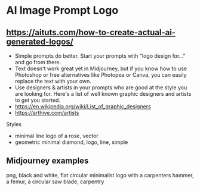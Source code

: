 # AI Image Prompt Logo

## https://aituts.com/how-to-create-actual-ai-generated-logos/

* Simple prompts do better. Start your prompts with "logo design for..." and go from there.
* Text doesn't work great yet in Midjourney, but if you know how to use Photoshop or free alternatives like Photopea or Canva, you can easily replace the text with your own.
* Use designers & artists in your prompts who are good at the style you are looking for. Here's a list of well known graphic designers and artists to get you started.
* https://en.wikipedia.org/wiki/List_of_graphic_designers
* https://arthive.com/artists

Styles
* minimal line logo of a rose, vector
* geometric minimal diamond, logo, line, simple

## Midjourney examples

png, black and white, flat circular minimalist logo with a carpenters hammer, a femur, a circular saw blade, carpentry
